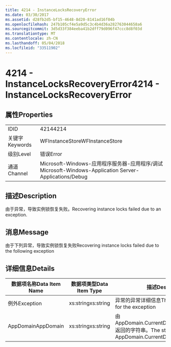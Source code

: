 ```yaml
---
title: 4214 - InstanceLocksRecoveryError
ms.date: 03/30/2017
ms.assetid: d28fb2d5-bf15-4648-8d20-8141ad16f04b
ms.openlocfilehash: 247b105cf4e5a9d5c3c4b4d36a282763044658a6
ms.sourcegitcommit: 3d5d33f384eeba41b2dff79d096f47ccc8d8f03d
ms.translationtype: MT
ms.contentlocale: zh-CN
ms.lasthandoff: 05/04/2018
ms.locfileid: "33511902"
---
```

# <a name="4214---instancelocksrecoveryerror"></a><span data-ttu-id="e6edc-102">4214 - InstanceLocksRecoveryError</span><span class="sxs-lookup"><span data-stu-id="e6edc-102">4214 - InstanceLocksRecoveryError</span></span>
## <a name="properties"></a><span data-ttu-id="e6edc-103">属性</span><span class="sxs-lookup"><span data-stu-id="e6edc-103">Properties</span></span>  
  
|||  
|-|-|  
|<span data-ttu-id="e6edc-104">ID</span><span class="sxs-lookup"><span data-stu-id="e6edc-104">ID</span></span>|<span data-ttu-id="e6edc-105">4214</span><span class="sxs-lookup"><span data-stu-id="e6edc-105">4214</span></span>|  
|<span data-ttu-id="e6edc-106">关键字</span><span class="sxs-lookup"><span data-stu-id="e6edc-106">Keywords</span></span>|<span data-ttu-id="e6edc-107">WFInstanceStore</span><span class="sxs-lookup"><span data-stu-id="e6edc-107">WFInstanceStore</span></span>|  
|<span data-ttu-id="e6edc-108">级别</span><span class="sxs-lookup"><span data-stu-id="e6edc-108">Level</span></span>|<span data-ttu-id="e6edc-109">错误</span><span class="sxs-lookup"><span data-stu-id="e6edc-109">Error</span></span>|  
|<span data-ttu-id="e6edc-110">通道</span><span class="sxs-lookup"><span data-stu-id="e6edc-110">Channel</span></span>|<span data-ttu-id="e6edc-111">Microsoft-Windows-应用程序服务器-应用程序/调试</span><span class="sxs-lookup"><span data-stu-id="e6edc-111">Microsoft-Windows-Application Server-Applications/Debug</span></span>|  
  
## <a name="description"></a><span data-ttu-id="e6edc-112">描述</span><span class="sxs-lookup"><span data-stu-id="e6edc-112">Description</span></span>  
 <span data-ttu-id="e6edc-113">由于异常，导致实例锁恢复失败。</span><span class="sxs-lookup"><span data-stu-id="e6edc-113">Recovering instance locks failed due to an exception.</span></span>  
  
## <a name="message"></a><span data-ttu-id="e6edc-114">消息</span><span class="sxs-lookup"><span data-stu-id="e6edc-114">Message</span></span>  
 <span data-ttu-id="e6edc-115">由于下列异常，导致实例锁恢复失败</span><span class="sxs-lookup"><span data-stu-id="e6edc-115">Recovering instance locks failed due to the following exception</span></span>  
  
## <a name="details"></a><span data-ttu-id="e6edc-116">详细信息</span><span class="sxs-lookup"><span data-stu-id="e6edc-116">Details</span></span>  
  
|<span data-ttu-id="e6edc-117">数据项名称</span><span class="sxs-lookup"><span data-stu-id="e6edc-117">Data Item Name</span></span>|<span data-ttu-id="e6edc-118">数据项类型</span><span class="sxs-lookup"><span data-stu-id="e6edc-118">Data Item Type</span></span>|<span data-ttu-id="e6edc-119">描述</span><span class="sxs-lookup"><span data-stu-id="e6edc-119">Description</span></span>|  
|--------------------|--------------------|-----------------|  
|<span data-ttu-id="e6edc-120">例外</span><span class="sxs-lookup"><span data-stu-id="e6edc-120">Exception</span></span>|<span data-ttu-id="e6edc-121">xs:string</span><span class="sxs-lookup"><span data-stu-id="e6edc-121">xs:string</span></span>|<span data-ttu-id="e6edc-122">异常的异常详细信息</span><span class="sxs-lookup"><span data-stu-id="e6edc-122">The exception details for the exception</span></span>|  
|<span data-ttu-id="e6edc-123">AppDomain</span><span class="sxs-lookup"><span data-stu-id="e6edc-123">AppDomain</span></span>|<span data-ttu-id="e6edc-124">xs:string</span><span class="sxs-lookup"><span data-stu-id="e6edc-124">xs:string</span></span>|<span data-ttu-id="e6edc-125">由 AppDomain.CurrentDomain.FriendlyName 返回的字符串。</span><span class="sxs-lookup"><span data-stu-id="e6edc-125">The string returned by AppDomain.CurrentDomain.FriendlyName.</span></span>|
